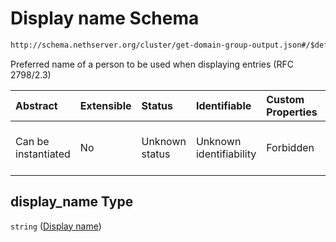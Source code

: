# Display name Schema

```txt
http://schema.nethserver.org/cluster/get-domain-group-output.json#/$defs/user/properties/display_name
```

Preferred name of a person to be used when displaying entries (RFC 2798/2.3)

| Abstract            | Extensible | Status         | Identifiable            | Custom Properties | Additional Properties | Access Restrictions | Defined In                                                                                    |
| :------------------ | :--------- | :------------- | :---------------------- | :---------------- | :-------------------- | :------------------ | :-------------------------------------------------------------------------------------------- |
| Can be instantiated | No         | Unknown status | Unknown identifiability | Forbidden         | Allowed               | none                | [get-domain-group-output.json\*](cluster/get-domain-group-output.json "open original schema") |

## display\_name Type

`string` ([Display name](get-domain-group-output-defs-user-properties-display-name.md))

